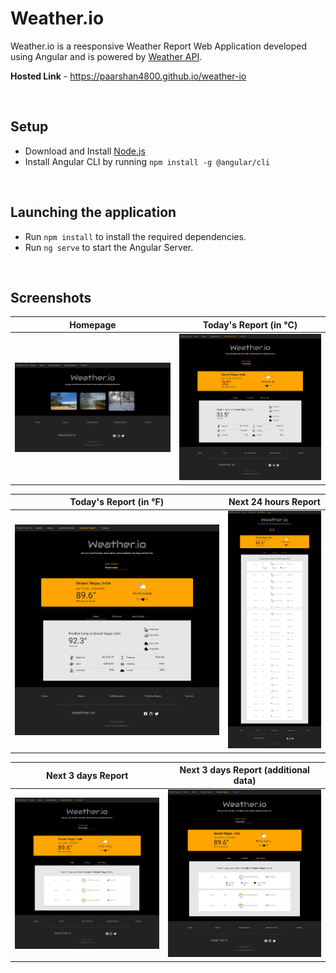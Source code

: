 # Weather.io

Weather.io is a reesponsive Weather Report Web Application developed using Angular and is powered by [Weather API](https://www.weatherapi.com).

**Hosted Link** - https://paarshan4800.github.io/weather-io

<br/>

## Setup
- Download and Install [Node.js](https://nodejs.org/en/)
- Install Angular CLI by running ```npm install -g @angular/cli```

<br/>

## Launching the application
- Run ```npm install``` to install the required dependencies.
- Run ```ng serve``` to start the Angular Server.

<br/>

## Screenshots

Homepage | Today's Report (in &#176;C)
------------ | -------------
![Homepage](/screenshots/homepage.png) | ![Today's Report in Celcius](/screenshots/report_celcius.png)

Today's Report (in &#176;F) | Next 24 hours Report
------------ | -------------
![Homepage](/screenshots/report_fahrenheit.png) | ![Homepage](/screenshots/report_24_hours.png)

Next 3 days Report | Next 3 days Report (additional data)
------------ | -------------
![Homepage](/screenshots/report_3_days.png) | ![Homepage](/screenshots/report_3_days_open.png)